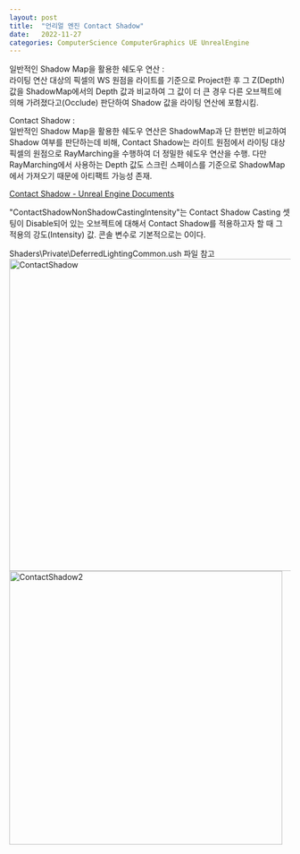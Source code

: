 ```yaml
---
layout: post
title:  "언리얼 엔진 Contact Shadow"
date:   2022-11-27
categories: ComputerScience ComputerGraphics UE UnrealEngine
---            
```


일반적인 Shadow Map을 활용한 쉐도우 연산 :               
라이팅 연산 대상의 픽셀의 WS 원점을 라이트를 기준으로 Project한 후 그 Z(Depth) 값을 ShadowMap에서의 Depth 값과 비교하여 그 값이 더 큰 경우 다른 오브젝트에 의해 가려졌다고(Occlude) 판단하여 Shadow 값을 라이팅 연산에 포함시킴.                 
                   
Contact Shadow :                      
일반적인 Shadow Map을 활용한 쉐도우 연산은 ShadowMap과 단 한번만 비교하여 Shadow 여부를 판단하는데 비해, Contact Shadow는 라이트 원점에서 라이팅 대상 픽셀의 원점으로 RayMarching을 수행하여 더 정밀한 쉐도우 연산을 수행. 다만 RayMarching에서 사용하는 Depth 값도 스크린 스페이스를 기준으로 ShadowMap에서 가져오기 때문에 아티팩트 가능성 존재.                           
            
[Contact Shadow - Unreal Engine Documents](https://docs.unrealengine.com/5.0/en-US/contact-shadows-in-unreal-engine/)                   
                                      
"ContactShadowNonShadowCastingIntensity"는 Contact Shadow Casting 셋팅이 Disable되어 있는 오브젝트에 대해서 Contact Shadow를 적용하고자 할 때 그 적용의 강도(Intensity) 값. 콘솔 변수로 기본적으로는 0이다.               
                
                                       
Shaders\Private\DeferredLightingCommon.ush 파일 참고              
<img width="558" alt="ContactShadow" src="https://user-images.githubusercontent.com/33873804/204130610-04d36c2d-cfcb-483d-925a-8c42d5dd3107.png">                    
<img width="489" alt="ContactShadow2" src="https://user-images.githubusercontent.com/33873804/204130611-5f08e06f-e0f1-4076-8369-feae13d96da2.png">                     


